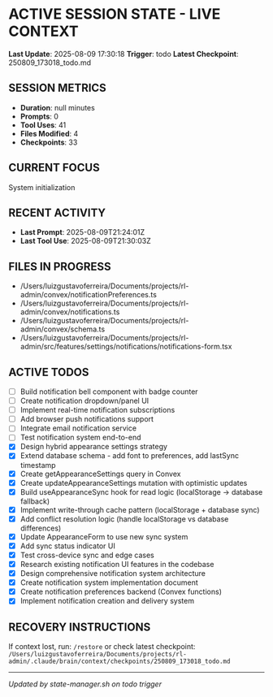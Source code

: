 # ACTIVE SESSION STATE - LIVE CONTEXT
**Last Update**: 2025-08-09 17:30:18
**Trigger**: todo
**Latest Checkpoint**: 250809_173018_todo.md

## SESSION METRICS
- **Duration**: null minutes
- **Prompts**: 0
- **Tool Uses**: 41
- **Files Modified**: 4
- **Checkpoints**: 33

## CURRENT FOCUS
System initialization

## RECENT ACTIVITY
- **Last Prompt**: 2025-08-09T21:24:01Z
- **Last Tool Use**: 2025-08-09T21:30:03Z

## FILES IN PROGRESS
- /Users/luizgustavoferreira/Documents/projects/rl-admin/convex/notificationPreferences.ts
- /Users/luizgustavoferreira/Documents/projects/rl-admin/convex/notifications.ts
- /Users/luizgustavoferreira/Documents/projects/rl-admin/convex/schema.ts
- /Users/luizgustavoferreira/Documents/projects/rl-admin/src/features/settings/notifications/notifications-form.tsx

## ACTIVE TODOS
- [ ] Build notification bell component with badge counter
- [ ] Create notification dropdown/panel UI
- [ ] Implement real-time notification subscriptions
- [ ] Add browser push notifications support
- [ ] Integrate email notification service
- [ ] Test notification system end-to-end
- [x] Design hybrid appearance settings strategy
- [x] Extend database schema - add font to preferences, add lastSync timestamp
- [x] Create getAppearanceSettings query in Convex
- [x] Create updateAppearanceSettings mutation with optimistic updates
- [x] Build useAppearanceSync hook for read logic (localStorage → database fallback)
- [x] Implement write-through cache pattern (localStorage + database sync)
- [x] Add conflict resolution logic (handle localStorage vs database differences)
- [x] Update AppearanceForm to use new sync system
- [x] Add sync status indicator UI
- [x] Test cross-device sync and edge cases
- [x] Research existing notification UI features in the codebase
- [x] Design comprehensive notification system architecture
- [x] Create notification system implementation document
- [x] Create notification preferences backend (Convex functions)
- [x] Implement notification creation and delivery system

## RECOVERY INSTRUCTIONS
If context lost, run: `/restore` or check latest checkpoint:
`/Users/luizgustavoferreira/Documents/projects/rl-admin/.claude/brain/context/checkpoints/250809_173018_todo.md`

---
*Updated by state-manager.sh on todo trigger*
